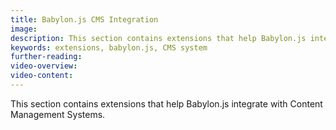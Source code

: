 ```yaml
---
title: Babylon.js CMS Integration
image: 
description: This section contains extensions that help Babylon.js integrate with Content Management Systems.
keywords: extensions, babylon.js, CMS system
further-reading:
video-overview:
video-content:
---
```


This section contains extensions that help Babylon.js integrate with Content Management Systems.
